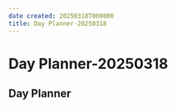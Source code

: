 ```yaml
---
date created: 20250318T000000
title: Day Planner-20250318
---
```


# Day Planner-20250318

## Day Planner
